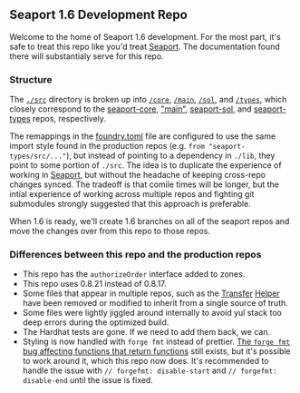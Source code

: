 ## Seaport 1.6 Development Repo

Welcome to the home of Seaport 1.6 development. For the most part, it's safe to treat this repo like you'd treat [Seaport](https://github.com/ProjectOpenSea/seaport). The documentation found there will substantialy serve for this repo.

### Structure

The [`./src`](./src) directory is broken up into [`/core`](./src/core), [`/main`](./src/main), [`/sol`](./src/sol), and [`/types`](./src/types), which closely correspond to the [seaport-core](https://github.com/ProjectOpenSea/seaport-core), ["main"](https://github.com/ProjectOpenSea/seaport), [seaport-sol](https://github.com/ProjectOpenSea/seaport-sol), and [seaport-types](https://github.com/ProjectOpenSea/seaport-types) repos, respectively.

The remappings in the [foundry.toml](./foundry.toml) file are configured to use the same import style found in the production repos (e.g. `from "seaport-types/src/..."`), but instead of pointing to a dependency in `./lib`, they point to some portion of `./src`.  The idea is to duplicate the experience of working in [Seaport](https://github.com/ProjectOpenSea/seaport), but without the headache of keeping cross-repo changes synced. The tradeoff is that comile times will be longer, but the intial experience of working across multiple repos and fighting git submodules strongly suggested that this approach is preferable.

When 1.6 is ready, we'll create 1.6 branches on all of the seaport repos and move the changes over from this repo to those repos.

### Differences between this repo and the production repos

- This repo has the `authorizeOrder` interface added to zones.
- This repo uses 0.8.21 instead of 0.8.17.
- Some files that appear in multiple repos, such as the [Transfer](https://github.com/ProjectOpenSea/seaport-core/blob/main/src/helpers/TransferHelper.sol) [Helper](https://github.com/ProjectOpenSea/seaport/blob/main/contracts/helpers/TransferHelper.sol) have been removed or modified to inherit from a single source of truth.
- Some files were lightly jiggled around internally to avoid yul stack too deep errors during the optimized build.
- The Hardhat tests are gone. If we need to add them back, we can.
- Styling is now handled with `forge fmt` instead of prettier. [The `forge fmt` bug affecting functions that return functions](https://github.com/foundry-rs/foundry/issues/4080) still exists, but it's possible to work around it, which this repo now does. It's recommended to handle the issue with `// forgefmt: disable-start` and `// forgefmt: disable-end` until the issue is fixed.
